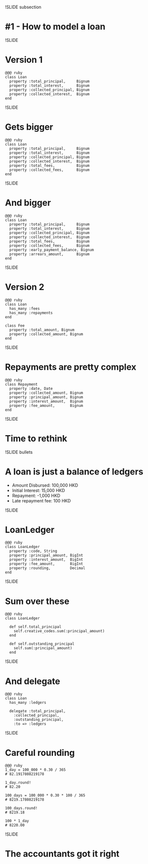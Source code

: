 !SLIDE subsection
# #1 - How to model a loan

!SLIDE
# Version 1
    @@@ ruby
    class Loan
      property :total_principal,     Bignum
      property :total_interest,      Bignum
      property :collected_principal, Bignum
      property :collected_interest,  Bignum
    end
    
!SLIDE
# Gets bigger
    @@@ ruby
    class Loan
      property :total_principal,     Bignum
      property :total_interest,      Bignum
      property :collected_principal, Bignum
      property :collected_interest,  Bignum
      property :total_fees,          Bignum
      property :collected_fees,      Bignum
    end

!SLIDE
# And bigger
    @@@ ruby
    class Loan
      property :total_principal,     Bignum
      property :total_interest,      Bignum
      property :collected_principal, Bignum
      property :collected_interest,  Bignum
      property :total_fees,          Bignum
      property :collected_fees,      Bignum
      property :early_payment_balance, Bignum
      property :arrears_amount,      Bignum
    end
    
!SLIDE
# Version 2
    @@@ ruby
    class Loan
      has_many :fees
      has_many :repayments
    end

    class Fee
      property :total_amount, Bignum
      property :collected_amount, Bignum
    end
    
!SLIDE
# Repayments are pretty complex
    @@@ ruby
    class Repayment
      property :date, Date
      property :collected_amount, Bignum
      property :principal_amount, Bignum
      property :interest_amount,  Bignum
      property :fee_amount,       Bignum
    end
    
!SLIDE
# Time to rethink

!SLIDE bullets
# A loan is just a balance of ledgers
* Amount Disbursed: 100,000 HKD
* Initial Interest:  15,000 HKD
* Repayment:         -1,000 HKD
* Late repayment fee:   100 HKD

!SLIDE
# LoanLedger
    @@@ ruby
    class LoanLedger
      property :code, String
      property :principal_amount, BigInt
      property :interest_amount,  BigInt
      property :fee_amount,       BigInt
      property :rounding,         Decimal
    end

!SLIDE
# Sum over these
    @@@ ruby
    class LoanLedger

      def self.total_principal
        self.creative_codes.sum(:principal_amount)
      end

      def self.outstanding_principal
        self.sum(:principal_amount)
      end

!SLIDE
# And delegate
    @@@ ruby
    class Loan
      has_many :ledgers

      delegate :total_principal,
        :collected_principal,
        :outstanding_principal,
        :to => :ledgers

!SLIDE
# Careful rounding
    @@@ ruby
    1_day = 100_000 * 0.30 / 365
    # 82.1917808219178

    1_day.round!
    # 82.20

    100_days = 100_000 * 0.30 * 100 / 365
    # 8219.17808219178

    100_days.round!
    # 8219.18

    100 * 1_day
    # 8220.00

!SLIDE
# The accountants got it right
